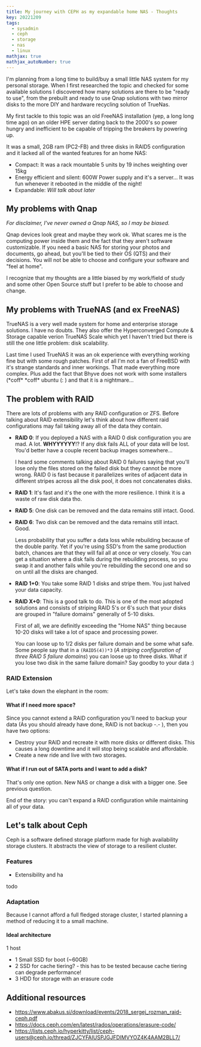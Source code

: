 ```yaml
---
title: My journey with CEPH as my expandable home NAS - Thoughts
key: 20221209
tags: 
  - sysadmin
  - ceph
  - storage
  - nas
  - linux
mathjax: true
mathjax_autoNumber: true
---
```


I'm planning from a long time to build/buy a small little NAS system for my personal storage.
When I first researched the topic and checked for some available solutions I discovered how many solutions are there to be "ready to use", from the prebuilt and ready to use Qnap solutions with two mirror disks to the more DIY and hardware recycling solution of TrueNas.

My first tackle to this topic was an old FreeNAS installation (yep, a long long time ago) on an older HPE server dating back to the 2000's so power hungry and inefficient to be capable of tripping the breakers by powering up.

It was a small, 2GB ram (PC2-FB) and three disks in RAID5 configuration and it lacked all of the wanted features for an home NAS:
  - Compact: It was a rack mountable 5 units by 19 inches weighting over 15kg
  - Energy efficient and silent: 600W Power supply and it's a server... It was fun whenever it rebooted in the middle of the night!
  - Expandable: _Will talk about later_

## My problems with Qnap

_For disclaimer, I've never owned a Qnap NAS, so I may be biased._

Qnap devices look great and maybe they work ok. What scares me is the computing power inside them and the fact that they aren't software customizable.
If you need a basic NAS for storing your photos and documents, go ahead, but you'll be tied to their OS (QTS) and their decisions. You will not be able to choose and configure your software and "feel at home".

I recognize that my thoughts are a little biased by my work/field of study and some other Open Source stuff but I prefer to be able to choose and change.

## My problems with TrueNAS (and ex FreeNAS)

TrueNAS is a very well made system for home and enterprise storage solutions. I have no doubts.
They also offer the Hyperconverged Compute & Storage capable verion TrueNAS Scale which yet I haven't tried but there is still the one little problem: disk scalability.

Last time I used TrueNAS it was an ok experience with everything working fine but with some rough patches. First of all I'm not a fan of FreeBSD with it's strange standards and inner workings. That made everything more complex. Plus add the fact that Bhyve does not work with some installers (\*coff\* \*coff\* ubuntu (: ) and that it is a nightmare...

## The problem with RAID

There are lots of problems with any RAID configuration or ZFS. Before talking about RAID extensibility let's think about how different raid configurations may fail taking away all of the data they contain.

 - **RAID 0**: If you deployed a NAS with a RAID 0 disk configuration you are mad. A lot. **WHYYYYYY**!?
    If any disk fails ALL of your data will be lost. You'd better have a couple recent backup images somewhere...

    I heard some comments talking about RAID 0 failures saying that you'll lose only the files stored on the failed disk but they cannot be more wrong. RAID 0 is fast because it parallelizes writes of adjacent data in different stripes across all the disk pool, it does not concatenates disks.
  
  - **RAID 1**: It's fast and it's the one with the more resilience. I think it is a waste of raw disk data tho.

  - **RAID 5**: One disk can be removed and the data remains still intact. Good.

  - **RAID 6**: Two disk can be removed and the data remains still intact. Good.

    Less probability that you suffer a data loss while rebuilding because of the double parity. Yet if you're using SSD's from the same production batch, chances are that they will fail all at once or very closely. You can get a situation where a disk fails during the rebuilding process, so you swap it and another fails while you're rebuilding the second one and so on until all the disks are changed.

  - **RAID 1+0**: You take some RAID 1 disks and stripe them. You just halved your data capacity.

  - **RAID X+0**: This is a good talk to do. This is one of the most adopted solutions and consists of striping RAID 5's or 6's such that your disks are grouped in "failure domains" generally of 5-10 disks.
    
    First of all, we are definitly exceeding the "Home NAS" thing because 10-20 disks will take a lot of space and processing power.

    You can loose up to 1/2 disks per failure domain and be some what safe. Some people say that in a `(RAID5(4))*3` (_A striping configuration of three RAID 5 failure domains_) you can loose up to three disks. What if you lose two disk in the same failure domain? Say goodby to your data :)

### RAID Extension

Let's take down the elephant in the room:

#### What if I need more space?

Since you cannot extend a RAID configuration you'll need to backup your data (As you should already have done, RAID is not backup -.- ), then you have two options:
  - Destroy your RAID and recreate it with more disks or different disks. This causes a long downtime and it will stop being scalable and affordable.
  - Create a new ride and live with two storages.

#### What if I run out of SATA ports and I want to add a disk?

That's only one option. New NAS or change a disk with a bigger one.
See previous question.

End of the story: you can't expand a RAID configuration while maintaining all of your data.

## Let's talk about Ceph

Ceph is a software defined storage platform made for high availability storage clusters. It abstracts the view of storage to a resilient cluster.

### Features
  - Extensibility and ha
  
  todo

### Adaptation

Because I cannot afford a full fledged storage cluster, I started planning a method of reducing it to a small machine. 

#### Ideal architecture

1 host
  - 1 Small SSD for boot (~60GB)
  - 2 SSD for cache tiering? - this has to be tested because cache tiering can degrade performance!
  - 3 HDD for storage with an erasure code


## Additional resources
 - https://www.abakus.si/download/events/2018_sergej_rozman_raid-ceph.pdf
 - https://docs.ceph.com/en/latest/rados/operations/erasure-code/
 - https://lists.ceph.io/hyperkitty/list/ceph-users@ceph.io/thread/ZJCYFAIUSPJGJFDIMVYOZ4K4AAM2BLL7/